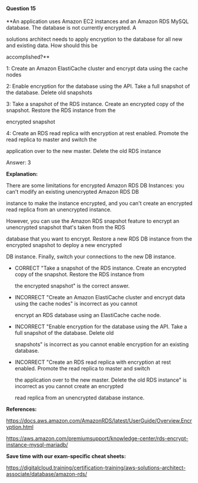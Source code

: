 #### Question  15


**An application uses Amazon EC2 instances and an Amazon RDS MySQL database. The database is not currently encrypted. A

solutions architect needs to apply encryption to the database for all new and existing data. How should this be

accomplished?**


1: Create an Amazon ElastiCache cluster and encrypt data using the cache nodes


2: Enable encryption for the database using the API. Take a full snapshot of the database. Delete old snapshots


3: Take a snapshot of the RDS instance. Create an encrypted copy of the snapshot. Restore the RDS instance from the

encrypted snapshot


4: Create an RDS read replica with encryption at rest enabled. Promote the read replica to master and switch the

application over to the new master. Delete the old RDS instance


Answer: 3


**Explanation:**


There are some limitations for encrypted Amazon RDS DB Instances: you can't modify an existing unencrypted Amazon RDS DB

instance to make the instance encrypted, and you can't create an encrypted read replica from an unencrypted instance.


However, you can use the Amazon RDS snapshot feature to encrypt an unencrypted snapshot that's taken from the RDS

database that you want to encrypt. Restore a new RDS DB instance from the encrypted snapshot to deploy a new encrypted

DB instance. Finally, switch your connections to the new DB instance.


- CORRECT "Take a snapshot of the RDS instance. Create an encrypted copy of the snapshot. Restore the RDS instance from

  the encrypted snapshot" is the correct answer.


- INCORRECT "Create an Amazon ElastiCache cluster and encrypt data using the cache nodes" is incorrect as you cannot

  encrypt an RDS database using an ElastiCache cache node.


- INCORRECT "Enable encryption for the database using the API. Take a full snapshot of the database. Delete old

  snapshots" is incorrect as you cannot enable encryption for an existing database.


- INCORRECT "Create an RDS read replica with encryption at rest enabled. Promote the read replica to master and switch

  the application over to the new master. Delete the old RDS instance" is incorrect as you cannot create an encrypted

  read replica from an unencrypted database instance.


**References:**


https://docs.aws.amazon.com/AmazonRDS/latest/UserGuide/Overview.Encryption.html


https://aws.amazon.com/premiumsupport/knowledge-center/rds-encrypt-instance-mysql-mariadb/


**Save time with our exam-specific cheat sheets:**


https://digitalcloud.training/certification-training/aws-solutions-architect-associate/database/amazon-rds/

